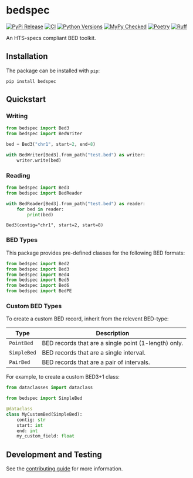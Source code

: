 # bedspec

[![PyPi Release](https://badge.fury.io/py/bedspec.svg)](https://badge.fury.io/py/bedspec)
[![CI](https://github.com/clintval/bedspec/actions/workflows/tests.yml/badge.svg?branch=main)](https://github.com/clintval/bedspec/actions/workflows/tests.yml?query=branch%3Amain)
[![Python Versions](https://img.shields.io/badge/python-3.12-blue)](https://github.com/clintval/bedspec)
[![MyPy Checked](http://www.mypy-lang.org/static/mypy_badge.svg)](http://mypy-lang.org/)
[![Poetry](https://img.shields.io/endpoint?url=https://python-poetry.org/badge/v0.json)](https://python-poetry.org/)
[![Ruff](https://img.shields.io/endpoint?url=https://raw.githubusercontent.com/astral-sh/ruff/main/assets/badge/v2.json)](https://docs.astral.sh/ruff/)

An HTS-specs compliant BED toolkit.

## Installation

The package can be installed with `pip`:

```console
pip install bedspec
```

## Quickstart

### Writing

```python
from bedspec import Bed3
from bedspec import BedWriter

bed = Bed3("chr1", start=2, end=8)

with BedWriter[Bed3].from_path("test.bed") as writer:
    writer.write(bed)
```

### Reading

```python
from bedspec import Bed3
from bedspec import BedReader

with BedReader[Bed3].from_path("test.bed") as reader:
    for bed in reader:
        print(bed)
```
```console
Bed3(contig="chr1", start=2, start=8)
```

### BED Types

This package provides pre-defined classes for the following BED formats:

```python
from bedspec import Bed2
from bedspec import Bed3
from bedspec import Bed4
from bedspec import Bed5
from bedspec import Bed6
from bedspec import BedPE
```

### Custom BED Types

To create a custom BED record, inherit from the relevent BED-type:

| Type        | Description                                          |
| ---         | ---                                                  |
| `PointBed`  | BED records that are a single point (1-length) only. |
| `SimpleBed` | BED records that are a single interval.              |
| `PairBed`   | BED records that are a pair of intervals.            |

For example, to create a custom BED3+1 class:

```python
from dataclasses import dataclass

from bedspec import SimpleBed

@dataclass
class MyCustomBed(SimpleBed):
    contig: str
    start: int
    end: int
    my_custom_field: float
```

## Development and Testing

See the [contributing guide](./CONTRIBUTING.md) for more information.
